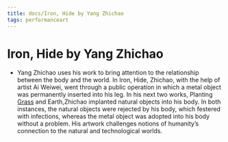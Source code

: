 ```yaml
---
title: docs/Iron, Hide by Yang Zhichao
tags: performanceart
---
```


# Iron, Hide by Yang Zhichao
- Yang Zhichao uses his work to bring attention to the relationship between the body and the world. In Iron, Hide, Zhichao, with the help of artist Ai Weiwei, went through a public operation in which a metal object was permanently inserted into his leg. In his next two works, Planting [Grass](docs/Grass.md) and Earth,Zhichao implanted natural objects into his body. In both instances, the natural objects were rejected by his body, which festered with infections, whereas the metal object was adopted into his body without a problem. His artwork challenges notions of humanity’s connection to the natural and technological worlds.